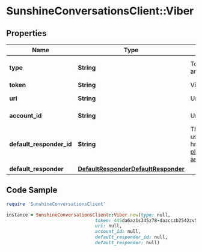# SunshineConversationsClient::Viber

## Properties

Name | Type | Description | Notes
------------ | ------------- | ------------- | -------------
**type** | **String** | To configure a Viber integration, acquire the Viber Public Account token from the user and call the Create Integration endpoint.  | [optional] [default to &#39;viber&#39;]
**token** | **String** | Viber Public Account token. | 
**uri** | **String** | Unique URI of the Viber account. | [optional] [readonly] 
**account_id** | **String** | Unique ID of the Viber account. | [optional] [readonly] 
**default_responder_id** | **String** | The default responder ID for the integration. This is the ID of the responder that will be used to send messages to the user. For more information, refer to the &lt;a href&#x3D;\&quot;https://developer.zendesk.com/documentation/conversations/messaging-platform/programmable-conversations/switchboard/#default-integration-assignment\&quot;&gt;Switchboard guide&lt;/a&gt;.  | [optional] 
**default_responder** | [**DefaultResponderDefaultResponder**](DefaultResponderDefaultResponder.md) |  | [optional] 

## Code Sample

```ruby
require 'SunshineConversationsClient'

instance = SunshineConversationsClient::Viber.new(type: null,
                                 token: 445da6az1s345z78-dazcczb2542zv51a-e0vc5fva17480im9,
                                 uri: null,
                                 account_id: null,
                                 default_responder_id: null,
                                 default_responder: null)
```


